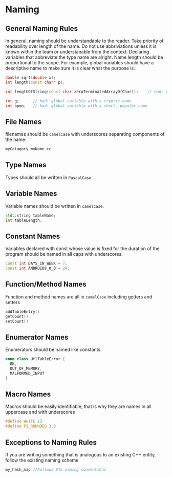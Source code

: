 # Naming

## General Naming Rules
In general, naming should be understandable to the reader. Take priority of readability over length of the name.
Do not use abbriviations unless it is known within the team or understanable from the context. Declaring variables that abbreviate the type name are alright.
Name length should be proportional to the scope. For example, global variables should have a descriptive name to make sure it is clear what the purpose is.
```c++
double sqrt(double x);
int length(const char* p);

int lengthOfString(const char zeroTerminatedArrayOfChar[])    // bad: verbose

int g;      // bad: global variable with a cryptic name
int open;   // bad: global variable with a short, popular name
```

## File Names
filenames should be `camelCase` with underscores separating components of the name.
```c++
myCatagory_myName.cc
```

## Type Names
Types should all be written in `PascalCase`.

## Variable Names
Variable names should be written in `camelCase`.
```c++
std::string tableName;
int tableLength;
```

## Constant Names
Variables declared with const whose value is fixed for the duration of the program should be named in all caps with underscores.
```c++
const int DAYS_IN_WEEK = 7;
const int ANDROID8_0_0 = 24;
```

## Function/Method Names
Function and method names are all in `camelCase` including getters and setters
```c++
addTableEntry()
getCount()
setCount()
```

## Enumerator Names
Enumerators should be named like constants.
```c++
enum class UrlTableError {
  OK,
  OUT_OF_MEMORY,
  MALFORMED_INPUT
}
```

## Macro Names
Macros should be easily identifiable, that is why they are names in all uppercase and with underscores
```c++
#define WHITE 13
#define PI_ROUNDED 3.0
```

## Exceptions to Naming Rules
If you are writing something that is analogous to an existing C++ entity, follow the existing naming scheme
```c++
my_hash_map //Follows STL naming conventions
```

